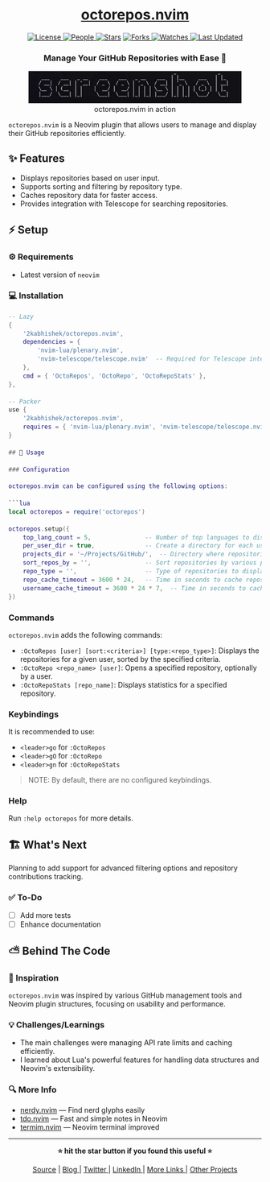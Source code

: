 <div align = "center">

<h1><a href="https://github.com/2kabhishek/octorepos.nvim">octorepos.nvim</a></h1>

<a href="https://github.com/2KAbhishek/octorepos.nvim/blob/main/LICENSE">
<img alt="License" src="https://img.shields.io/github/license/2kabhishek/octorepos.nvim?style=flat&color=eee&label="> </a>

<a href="https://github.com/2KAbhishek/octorepos.nvim/graphs/contributors">
<img alt="People" src="https://img.shields.io/github/contributors/2kabhishek/octorepos.nvim?style=flat&color=ffaaf2&label=People"> </a>

<a href="https://github.com/2KAbhishek/octorepos.nvim/stargazers">
<img alt="Stars" src="https://img.shields.io/github/stars/2kabhishek/octorepos.nvim?style=flat&color=98c379&label=Stars"></a>

<a href="https://github.com/2KAbhishek/octorepos.nvim/network/members">
<img alt="Forks" src="https://img.shields.io/github/forks/2kabhishek/octorepos.nvim?style=flat&color=66a8e0&label=Forks"> </a>

<a href="https://github.com/2KAbhishek/octorepos.nvim/watchers">
<img alt="Watches" src="https://img.shields.io/github/watchers/2kabhishek/octorepos.nvim?style=flat&color=f5d08b&label=Watches"> </a>

<a href="https://github.com/2KAbhishek/octorepos.nvim/pulse">
<img alt="Last Updated" src="https://img.shields.io/github/last-commit/2kabhishek/octorepos.nvim?style=flat&color=e06c75&label="> </a>

<h3>Manage Your GitHub Repositories with Ease 🐙</h3>

<figure>
  <img src="doc/images/screenshot.png" alt="octorepos.nvim in action">
  <br/>
  <figcaption>octorepos.nvim in action</figcaption>
</figure>

</div>

`octorepos.nvim` is a Neovim plugin that allows users to manage and display their GitHub repositories efficiently.

## ✨ Features

- Displays repositories based on user input.
- Supports sorting and filtering by repository type.
- Caches repository data for faster access.
- Provides integration with Telescope for searching repositories.

## ⚡ Setup

### ⚙️ Requirements

- Latest version of `neovim`

### 💻 Installation

````lua
-- Lazy
{
    '2kabhishek/octorepos.nvim',
    dependencies = {
        'nvim-lua/plenary.nvim',
        'nvim-telescope/telescope.nvim'  -- Required for Telescope integration
    },
    cmd = { 'OctoRepos', 'OctoRepo', 'OctoRepoStats' },
},

-- Packer
use {
    '2kabhishek/octorepos.nvim',
    requires = { 'nvim-lua/plenary.nvim', 'nvim-telescope/telescope.nvim' },
}

## 🚀 Usage

### Configuration

octorepos.nvim can be configured using the following options:

```lua
local octorepos = require('octorepos')

octorepos.setup({
    top_lang_count = 5,               -- Number of top languages to display
    per_user_dir = true,              -- Create a directory for each user
    projects_dir = '~/Projects/GitHub/',  -- Directory where repositories are cloned
    sort_repos_by = '',               -- Sort repositories by various parameters
    repo_type = '',                   -- Type of repositories to display
    repo_cache_timeout = 3600 * 24,   -- Time in seconds to cache repositories
    username_cache_timeout = 3600 * 24 * 7,  -- Time in seconds to cache username
})
````

### Commands

`octorepos.nvim` adds the following commands:

- `:OctoRepos [user] [sort:<criteria>] [type:<repo_type>]`: Displays the repositories for a given user, sorted by the specified criteria.
- `:OctoRepo <repo_name> [user]`: Opens a specified repository, optionally by a user.
- `:OctoRepoStats [repo_name]`: Displays statistics for a specified repository.

### Keybindings

It is recommended to use:

- `<leader>go` for `:OctoRepos`
- `<leader>gO` for `:OctoRepo`
- `<leader>gn` for `:OctoRepoStats`

> NOTE: By default, there are no configured keybindings.

### Help

Run `:help octorepos` for more details.

## 🏗️ What's Next

Planning to add support for advanced filtering options and repository contributions tracking.

### ✅ To-Do

- [ ] Add more tests
- [ ] Enhance documentation

## ⛅ Behind The Code

### 🌈 Inspiration

`octorepos.nvim` was inspired by various GitHub management tools and Neovim plugin structures, focusing on usability and performance.

### 💡 Challenges/Learnings

- The main challenges were managing API rate limits and caching efficiently.
- I learned about Lua's powerful features for handling data structures and Neovim's extensibility.

### 🔍 More Info

- [nerdy.nvim](https://github.com/2kabhishek/nerdy.nvim) — Find nerd glyphs easily
- [tdo.nvim](https://github.com/2kabhishek/tdo.nvim) — Fast and simple notes in Neovim
- [termim.nvim](https://github.com/2kabhishek/termim.nvim) — Neovim terminal improved

<hr>

<div align="center">

<strong>⭐ hit the star button if you found this useful ⭐</strong><br>

<a href="https://github.com/2kabhishek/octorepos.nvim">Source</a>
| <a href="https://2kabhishek.github.io/blog" target="_blank">Blog </a>
| <a href="https://twitter.com/2kabhishek" target="_blank">Twitter </a>
| <a href="https://linkedin.com/in/2kabhishek" target="_blank">LinkedIn </a>
| <a href="https://2kabhishek.github.io/links" target="_blank">More Links </a>
| <a href="https://2kabhishek.github.io/projects" target="_blank">Other Projects </a>

</div>
